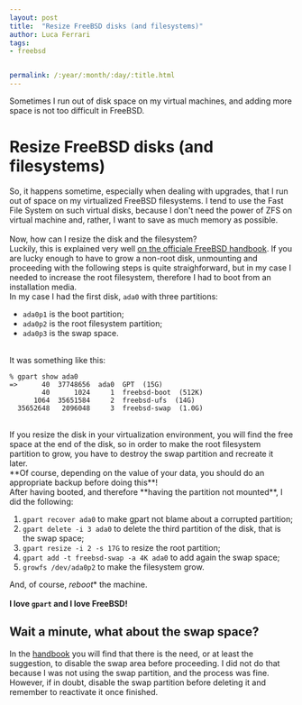 ```yaml
---
layout: post
title:  "Resize FreeBSD disks (and filesystems)"
author: Luca Ferrari
tags:
- freebsd


permalink: /:year/:month/:day/:title.html
---
```

Sometimes I run out of disk space on my virtual machines, and adding more space is not too difficult in FreeBSD.

# Resize FreeBSD disks (and filesystems)

So, it happens sometime, especially when dealing with upgrades, that I run out of space on my virtualized FreeBSD filesystems. I tend to use the Fast File System on such virtual disks, because I don't need the power of ZFS on virtual machine and, rather, I want to save as much memory as possible.
<br/>
<br/>
Now, how can I resize the disk and the filesystem?
<br/>
Luckily, this is explained very well [on the officiale FreeBSD handbook](https://www.freebsd.org/doc/handbook/disks-growing.html). If you are lucky enough to have to grow a non-root disk, unmounting and proceeding with the following steps is quite straighforward, but in my case I needed to increase the root filesystem, therefore I had to boot from an installation media.
<br/>
In my case I had the first disk, `ada0` with three partitions:
- `ada0p1` is the boot partition;
- `ada0p2` is the root filesystem partition;
- `ada0p3` is the swap space.

<br/>
It was something like this:

```shell
% gpart show ada0
=>      40  37748656  ada0  GPT  (15G)
        40      1024     1  freebsd-boot  (512K)
      1064  35651584     2  freebsd-ufs  (14G)
  35652648   2096048     3  freebsd-swap  (1.0G)
```

<br/>
If you resize the disk in your virtualization environment, you will find the free space at the end of the disk, so in order to make the root filesystem partition to grow, you have to destroy the swap partition and recreate it later.
<br/>
**Of course, depending on the value of your data, you should do an appropriate backup before doing this**!
<br/>
After having booted, and therefore **having the partition not mounted**, I did the following:

1. `gpart recover ada0` to make gpart not blame about a corrupted partition;
2. `gpart delete -i 3 ada0` to delete the third partition of the disk, that is the swap space;
3. `gpart resize -i 2 -s 17G` to resize the root partition;
4. `gpart add -t freebsd-swap -a 4K ada0` to add again the swap space;
5. `growfs /dev/ada0p2` to make the filesystem grow.

And, of course, *reboot** the machine.
<br/>
<br/>
**I love `gpart` and I love FreeBSD!**


## Wait a minute, what about the swap space?

In the [handbook](https://www.freebsd.org/doc/handbook/disks-growing.html) you will find that there is the need, or at least the suggestion, to disable the swap area before proceeding. I did not do that because I was not using the swap partition, and the process was fine. However, if in doubt, disable the swap partition before deleting it and remember to reactivate it once finished.
